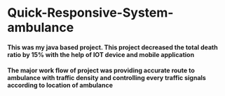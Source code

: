 # Quick-Responsive-System-ambulance
#### This was my java based project. This project decreased the total death ratio by 15% with the help of IOT device and mobile application
#### The major work flow of project was providing accurate route to ambulance with traffic density and controlling every traffic signals according to location of ambulance
